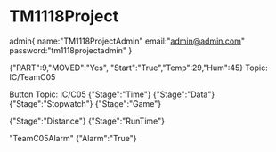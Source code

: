 # TM1118Project

admin{
    name:"TM1118ProjectAdmin"
    email:"admin@admin.com"
    password:"tm1118projectadmin"
}

{"PART":9,"MOVED":"Yes",  "Start":"True","Temp":29,"Hum":45}
Topic: IC/TeamC05

Button
Topic: IC/C05
{"Stage":"Time"}
{"Stage":"Data"}
{"Stage":"Stopwatch"}
{"Stage":"Game"}



{"Stage":"Distance"}
{"Stage":"RunTime"}

"TeamC05Alarm"
{"Alarm":"True"}
